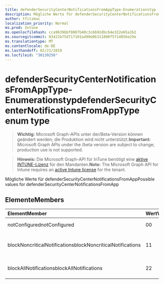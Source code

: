 ```yaml
---
title: defenderSecurityCenterNotificationsFromAppType-Enumerationstyp
description: Mögliche Werte für defenderSecurityCenterNotificationsFromApp
author: tfitzmac
localization_priority: Normal
ms.prod: Intune
ms.openlocfilehash: cca9639bbf8807b40c3c6b92dbc64e322e65a1b2
ms.sourcegitcommit: 03421b75d717101a499e0b311890f5714056e29e
ms.translationtype: MT
ms.contentlocale: de-DE
ms.lasthandoff: 02/21/2019
ms.locfileid: "30139256"
---
```

# <a name="defendersecuritycenternotificationsfromapptype-enum-type"></a><span data-ttu-id="2dc0d-103">defenderSecurityCenterNotificationsFromAppType-Enumerationstyp</span><span class="sxs-lookup"><span data-stu-id="2dc0d-103">defenderSecurityCenterNotificationsFromAppType enum type</span></span>

> <span data-ttu-id="2dc0d-104">**Wichtig:** Microsoft Graph-APIs unter der/Beta-Version können geändert werden; die Produktion wird nicht unterstützt.</span><span class="sxs-lookup"><span data-stu-id="2dc0d-104">**Important:** Microsoft Graph APIs under the /beta version are subject to change; production use is not supported.</span></span>

> <span data-ttu-id="2dc0d-105">**Hinweis:** Die Microsoft Graph-API für InTune benötigt eine [aktive INTUNE-Lizenz](https://go.microsoft.com/fwlink/?linkid=839381) für den Mandanten.</span><span class="sxs-lookup"><span data-stu-id="2dc0d-105">**Note:** The Microsoft Graph API for Intune requires an [active Intune license](https://go.microsoft.com/fwlink/?linkid=839381) for the tenant.</span></span>

<span data-ttu-id="2dc0d-106">Mögliche Werte für defenderSecurityCenterNotificationsFromApp</span><span class="sxs-lookup"><span data-stu-id="2dc0d-106">Possible values for defenderSecurityCenterNotificationsFromApp</span></span>

## <a name="members"></a><span data-ttu-id="2dc0d-107">Elemente</span><span class="sxs-lookup"><span data-stu-id="2dc0d-107">Members</span></span>
|<span data-ttu-id="2dc0d-108">Element</span><span class="sxs-lookup"><span data-stu-id="2dc0d-108">Member</span></span>|<span data-ttu-id="2dc0d-109">Wert</span><span class="sxs-lookup"><span data-stu-id="2dc0d-109">Value</span></span>|<span data-ttu-id="2dc0d-110">Beschreibung</span><span class="sxs-lookup"><span data-stu-id="2dc0d-110">Description</span></span>|
|:---|:---|:---|
|<span data-ttu-id="2dc0d-111">notConfigured</span><span class="sxs-lookup"><span data-stu-id="2dc0d-111">notConfigured</span></span>|<span data-ttu-id="2dc0d-112">0</span><span class="sxs-lookup"><span data-stu-id="2dc0d-112">0</span></span>|<span data-ttu-id="2dc0d-113">Nicht konfiguriert</span><span class="sxs-lookup"><span data-stu-id="2dc0d-113">Not Configured</span></span>|
|<span data-ttu-id="2dc0d-114">blockNoncriticalNotifications</span><span class="sxs-lookup"><span data-stu-id="2dc0d-114">blockNoncriticalNotifications</span></span>|<span data-ttu-id="2dc0d-115">1</span><span class="sxs-lookup"><span data-stu-id="2dc0d-115">1</span></span>|<span data-ttu-id="2dc0d-116">Nicht kritische Benachrichtigungen blockieren</span><span class="sxs-lookup"><span data-stu-id="2dc0d-116">Block non-critical notifications</span></span>|
|<span data-ttu-id="2dc0d-117">blockAllNotifications</span><span class="sxs-lookup"><span data-stu-id="2dc0d-117">blockAllNotifications</span></span>|<span data-ttu-id="2dc0d-118">2</span><span class="sxs-lookup"><span data-stu-id="2dc0d-118">2</span></span>|<span data-ttu-id="2dc0d-119">Alle Benachrichtigungen blockieren</span><span class="sxs-lookup"><span data-stu-id="2dc0d-119">Block all notifications</span></span>|




